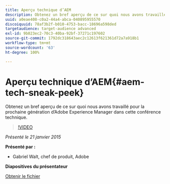 ```yaml
---
title: Aperçu technique d’AEM
description: Obtenez un bref aperçu de ce sur quoi nous avons travaillé pour la prochaine génération d’Adobe Experience Manager dans cette conférence technique.
uuid: a0eae408-c0a2-44a4-abca-040895955570
discoiquuid: 78af3b2f-b010-4753-bacc-18696a598ded
targetaudience: target-audience advanced
exl-id: 9b023ec2-70c3-40ba-92bf-37271c197602
source-git-commit: 1792dc318643aec2c12613f621361d72a7a918b1
workflow-type: tm+mt
source-wordcount: '63'
ht-degree: 100%

---
```


# Aperçu technique d’AEM{#aem-tech-sneak-peek}

Obtenez un bref aperçu de ce sur quoi nous avons travaillé pour la prochaine génération d’Adobe Experience Manager dans cette conférence technique.

>[!VIDEO](https://video.tv.adobe.com/v/19384/?quality=9)

*Présenté le 21 janvier 2015*

**Présenté par :**

* Gabriel Walt, chef de produit, Adobe

**Diapositives du présentateur**

[Obtenir le fichier](assets/aem-technical-sneak-peek.pdf)
<!--
[Get back to the Overview](https://helpx.adobe.com/experience-manager/kt/eseminars/gems/aem-index.html)
-->
